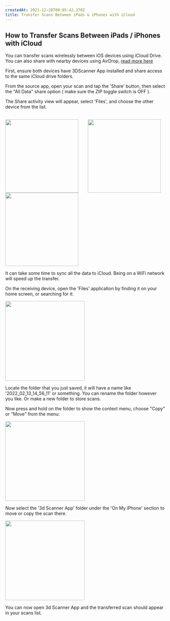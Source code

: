 ```yaml
---
createdAt: 2021-12-28T00:05:42.370Z
title: Transfer Scans Between iPads & iPhones with iCloud 
--- 
```

## How to Transfer Scans Between iPads / iPhones with iCloud 


You can transfer scans wirelessly between iOS devices using iCloud Drive.
You can also share with nearby devices using AirDrop, [read more here](/faq/transfer-scans-between-ipads-iphones)

First, ensure both devices have 3DScanner App installed and share access to the same iCloud drive folders.

From the source app, open your scan and tap the 'Share' button, then select the "All Data" share option ( make sure the ZIP toggle switch is OFF ). 

The Share activity view will appear, select 'Files', and choose the other device from the list.

</br>

<img style="float: left;" width="230" src="/images/share-scan-button.jpg"/>

<img style="float: left; margin-left: 30px;" width="230" src="/images/share-all-data.jpg"/>

<img width="230" src="/images/save-to-icloud.jpg"/>

</br>


It can take some time to sync all the data to iCloud. Being on a WiFi network will speed up the transfer. 




On the receiving device, open the 'Files' application by finding it on your home screen, or searching for it:

<img width="250" src="/images/open-files-app.jpg"/>

Locate the folder that you just saved, it will have a name like '2022_02_13_14_56_11' or something. 
You can rename the folder however you like. Or make a new folder to store scans.

Now press and hold on the folder to show the context menu, choose "Copy" or "Move" from the menu:

<img width="250" src="/images/icloud-folder-menu.jpg"/>


Now select the '3d Scanner App' folder under the 'On My iPhone' section to move or copy the scan there.

<img width="250" src="/images/save-to-files.jpg"/>

You can now open 3d Scanner App and the transferred scan should appear in your scans list.

<br/>